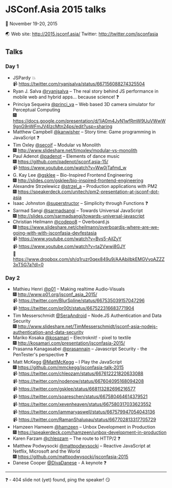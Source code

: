 JSConf.Asia 2015 talks
===

:calendar: November 19-20, 2015

:earth_asia: Web site: http://2015.jsconf.asia/ Twitter: http://twitter.com/jsconfasia

Talks
---

### Day 1

- JSPardy :boom:
<br>:video_camera: https://twitter.com/ryanjsalva/status/667156088274325504
- Ryan J. Salva [@ryanjsalva](https://twitter.com/ryanjsalva) – The real story behind JS performance in mobile web and hybrid apps… because science! :question:
- Princiya Sequeira [@princi_ya](https://twitter.com/princi_ya) – Web based 3D camera simulator for Perceptual Computing<br>:fireworks: https://docs.google.com/presentation/d/1iA0m4JyN1wfRmW9UuVWwW9gnG9nWFmJV4IzcMtn24ps/edit?usp=sharing
- Matthew Campbell [@kanwisher](https://twitter.com/kanwisher) – Story time: Game programming in JavaScript :question:
- Tim Oxley [@secoif](https://twitter.com/secoif) – Modular vs Monolith<br>:fireworks: http://www.slideshare.net/timoxley/modular-vs-monolith
- Paul Adenot [@padenot](https://twitter.com/padenot) – Elements of dance music
<br>:fireworks: https://github.com/padenot/jsconf.asia-15/
<br>:video_camera: https://www.youtube.com/watch?v=Ww0jTafmd_w
- G. Kay Lee [@gsklee](https://twitter.com/gsklee) – Bio-Inspired Frontend Engineering<br>:fireworks: http://slides.com/gsklee/bio-inspired-frontend-engineering
- Alexandre Strzelewicz [@strzel_a](https://twitter.com/strzel_a) – Production applications with PM2<br>:fireworks: https://speakerdeck.com/unitech/pm2-presentation-at-jsconf-dot-asia
- Isaac Johnston [@superstructor](https://twitter.com/superstructor) – Simplicity through Functions :question:
- Sarmad Sangi [@sarmadsangi](https://twitter.com/sarmadsangi) – Towards Universal JavaScript<br>:fireworks: http://slides.com/sarmadsangi/towards-universal-javascript
- Christian Heilmann [@codepo8](https://twitter.com/codepo8) – Overboard.js<br>:fireworks: https://www.slideshare.net/cheilmann/overboardjs-where-are-we-going-with-with-jsconfasia-devfestasia<br>:video_camera: https://www.youtube.com/watch?v=Bvs5-AilZyY<br>:video_camera: https://www.youtube.com/watch?v=ta2Vwwi8GJY<br>:page_facing_up: https://www.dropbox.com/sh/q1ruzr0qex849u9/AAAbjIbkEMGVvoAZZZ3xT5G7a?dl=0

### Day 2

- Mathieu Henri [@p01](https://twitter.com/p01) – Making realtime Audio-Visuals
<br>:fireworks: http://www.p01.org/jsconf_asia_2015/
<br>:video_camera: https://twitter.com/BlurSpline/status/667535039157047296
<br>:video_camera: https://twitter.com/pr00t/status/667522316683771904
- Tim Messerschmidt [@SeraAndroid](https://twitter.com/SeraAndroid) – Node.JS Authentication and Data Security <br>:fireworks: http://www.slideshare.net/TimMesserschmidt/jsconf-asia-nodejs-authentication-and-data-security
- Mariko Kosaka [@kosamari](https://twitter.com/kosamari) – Electroknit! - pixel to textile<br>:fireworks: http://kosamari.com/presentation/jsconfasia-2015/
- Prasanna Kanagasabei [@prasannain](https://twitter.com/prasannain) – Javascript Security - the PenTester's perspective :question:
- Matt McKegg [@MattMcKegg](https://twitter.com/MattMcKegg) – I Play the JavaScript
<br>:fireworks: https://github.com/mmckegg/jsconfasia-talk-2015
<br>:video_camera: https://twitter.com/chleozam/status/667612221820633088
<br>:video_camera: https://twitter.com/nodenow/status/667604095168094208
<br>:video_camera: https://twitter.com/gsklee/status/668113282696216577
<br>:video_camera: https://twitter.com/soareschen/status/667580464614379521
<br>:video_camera: https://twitter.com/xevenheaven/status/667580317033623552
<br>:video_camera: https://twitter.com/iammaryaswell/status/667579947054043136
<br>:video_camera: https://twitter.com/RamanShalupau/status/667702813317705729
- Hamzeen Hameem [@hamzeen](https://twitter.com/hamzeen) – Unbox Development in Production<br>:fireworks: https://speakerdeck.com/hamzeen/unbox-development-in-production
- Karen Farzam [@chleozam](https://twitter.com/chleozam) – The route to HTTP/2 :question:
- Matthew Podwysocki [@mattpodwysocki](https://twitter.com/mattpodwysocki) – Reactive JavaScript at Netflix, Microsoft and the World<br>:fireworks:
https://github.com/mattpodwysocki/jsconfasia-2015
- Danese Cooper [@DivaDanese](https://twitter.com/DivaDanese) - A keynote :question:

---

:question: - 404 slide not (yet) found, ping the speaker! :smirk:
